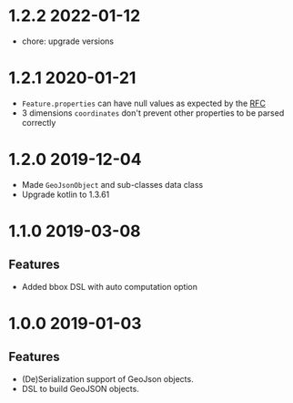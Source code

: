 # 1.2.2 2022-01-12

* chore: upgrade versions

# 1.2.1 2020-01-21
* `Feature.properties` can have null values as expected by the [RFC](https://tools.ietf.org/html/rfc7946#section-3.2)
* 3 dimensions `coordinates` don't prevent other properties to be parsed correctly

# 1.2.0 2019-12-04
* Made `GeoJsonObject` and sub-classes data class
* Upgrade kotlin to 1.3.61

# 1.1.0 2019-03-08

## Features
* Added bbox DSL with auto computation option

# 1.0.0 2019-01-03

## Features
* (De)Serialization support of GeoJson objects.
* DSL to build GeoJSON objects.